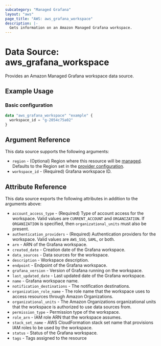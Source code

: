 ```yaml
---
subcategory: "Managed Grafana"
layout: "aws"
page_title: "AWS: aws_grafana_workspace"
description: |-
  Gets information on an Amazon Managed Grafana workspace.
---
```


# Data Source: aws_grafana_workspace

Provides an Amazon Managed Grafana workspace data source.

## Example Usage

### Basic configuration

```terraform
data "aws_grafana_workspace" "example" {
  workspace_id = "g-2054c75a02"
}
```

## Argument Reference

This data source supports the following arguments:

* `region` - (Optional) Region where this resource will be [managed](https://docs.aws.amazon.com/general/latest/gr/rande.html#regional-endpoints). Defaults to the Region set in the [provider configuration](https://registry.terraform.io/providers/hashicorp/aws/latest/docs#aws-configuration-reference).
* `workspace_id` - (Required) Grafana workspace ID.

## Attribute Reference

This data source exports the following attributes in addition to the arguments above:

* `account_access_type` - (Required) Type of account access for the workspace. Valid values are `CURRENT_ACCOUNT` and `ORGANIZATION`. If `ORGANIZATION` is specified, then `organizational_units` must also be present.
* `authentication_providers` - (Required) Authentication providers for the workspace. Valid values are `AWS_SSO`, `SAML`, or both.
* `arn` - ARN of the Grafana workspace.
* `created_date` - Creation date of the Grafana workspace.
* `data_sources` - Data sources for the workspace.
* `description` - Workspace description.
* `endpoint` - Endpoint of the Grafana workspace.
* `grafana_version` - Version of Grafana running on the workspace.
* `last_updated_date` - Last updated date of the Grafana workspace.
* `name` - Grafana workspace name.
* `notification_destinations` - The notification destinations.
* `organization_role_name` - The role name that the workspace uses to access resources through Amazon Organizations.
* `organizational_units` - The Amazon Organizations organizational units that the workspace is authorized to use data sources from.
* `permission_type` - Permission type of the workspace.
* `role_arn` - IAM role ARN that the workspace assumes.
* `stack_set_name` - AWS CloudFormation stack set name that provisions IAM roles to be used by the workspace.
* `status` - Status of the Grafana workspace.
* `tags` - Tags assigned to the resource
